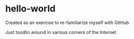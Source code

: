 # hello-world
Created as an exercise to re-familiarize myself with GitHub

Just toodlin around in various corners of the Internet
